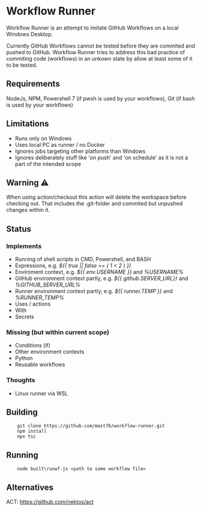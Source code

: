 # Workflow Runner
Workflow Runner is an attempt to imitate GitHub Workflows on a local Windows Desktop.

Currently GitHub Workflows cannot be tested before they are commited and pushed to GitHub.
Workflow Runner tries to address this bad practice of commiting code (workflows) in an unkown state by allow at least some of it to be tested.

## Requirements
NodeJs, NPM, Powershell 7 (if pwsh is used by your workflows), Git (if bash is used by your workflows)

## Limitations
- Runs only on Windows
- Uses local PC as runner / no Docker
- Ignores jobs targeting other platforms than Windows
- Ignores deliberately stuff like 'on push' and 'on schedule' as it is not a part of the intended scope

## Warning :warning:
When using action/checkout this action will delete the workspace before checking out. That includes the .git-folder and commited but unpushed changes within it.

## Status

### Implements
- Running of shell scripts in CMD, Powershell, and BASH
- Expressions, e.g. *${{ true || false == ( 1 < 2 ) }}*
- Enviroment context, e.g.  *${{ env.USERNAME }}* and *%USERNAME%*
- GitHub environment context partly, e.g. *${{ github.SERVER_URL}}* and *%GITHUB_SERVER_URL%* 
- Runner environment context partly, e.g. *${{ runner.TEMP }}* and *%RUNNER_TEMP%*
- Uses / actions
- With
- Secrets

### Missing (but within current scope)
- Conditions (if)
- Other environment contexts
- Python
- Reusable workflows

### Thoughts
- Linux runner via WSL

## Building
```pwsh
    git clone https://github.com/mast76/workflow-runner.git
    npm install
    npx tsc
```

## Running
```pwsh
    node built\runwf.js <path to some workflow file>
```

## Alternatives
ACT: https://github.com/nektos/act
